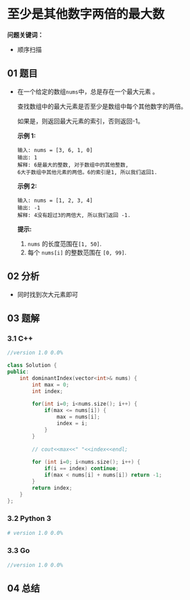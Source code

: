 # 至少是其他数字两倍的最大数

**问题关键词：**

- 顺序扫描

## 01 题目

- 在一个给定的数组`nums`中，总是存在一个最大元素 。

  查找数组中的最大元素是否至少是数组中每个其他数字的两倍。

  如果是，则返回最大元素的索引，否则返回-1。

  **示例 1:**

  ```
  输入: nums = [3, 6, 1, 0]
  输出: 1
  解释: 6是最大的整数, 对于数组中的其他整数,
  6大于数组中其他元素的两倍。6的索引是1, 所以我们返回1.
  ```

   

  **示例 2:**

  ```
  输入: nums = [1, 2, 3, 4]
  输出: -1
  解释: 4没有超过3的两倍大, 所以我们返回 -1.
  ```

   

  **提示:**

  1. `nums` 的长度范围在`[1, 50]`.
  2. 每个 `nums[i]` 的整数范围在 `[0, 99]`.

## 02 分析

- 同时找到次大元素即可

## 03 题解

### 3.1 C++

```c++
//version 1.0 0.0%

class Solution {
public:
    int dominantIndex(vector<int>& nums) {
        int max = 0;
        int index;
        
        for(int i=0; i<nums.size(); i++) {
            if(max <= nums[i]) {
                max = nums[i];
                index = i;
            }
        }
        
        // cout<<max<<" "<<index<<endl;
        
        for (int i=0; i<nums.size(); i++) {
            if(i == index) continue;
            if(max < nums[i] + nums[i]) return -1;
        }
        return index;
    }
};
```

### 3.2 Python 3

```python
# version 1.0 0.0%

```

### 3.3 Go

```Go
//version 1.0 0.0%

```



## 04 总结

